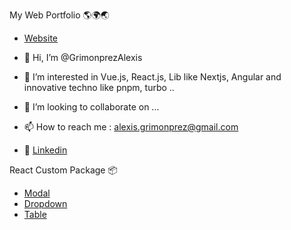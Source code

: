  
My Web Portfolio 🌎🌍🌏
- [Website](https://alexgrz.vercel.app/)


- 👋 Hi, I’m @GrimonprezAlexis
- 👀 I’m interested in Vue.js, React.js, Lib like Nextjs, Angular and innovative techno like pnpm, turbo ..
- 💞️ I’m looking to collaborate on ...
- 📫 How to reach me : alexis.grimonprez@gmail.com
- 💼 [Linkedin](https://ch.linkedin.com/in/alexis-grimonprez-16263493)


React Custom Package 📦
- [Modal](https://www.npmjs.com/package/agr-custom-modal)
- [Dropdown](https://www.npmjs.com/package/agr-custom-dropdown)
- [Table](https://www.npmjs.com/package/agr-custom-table)



<!---
GrimonprezAlexis/GrimonprezAlexis is a ✨ special ✨ repository because its `README.md` (this file) appears on your GitHub profile.
You can click the Preview link to take a look at your changes.
--->
